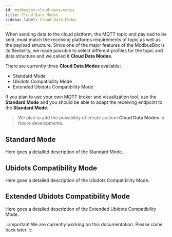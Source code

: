 ```yaml
---
id: modbusbox-cloud-data-modes
title: Cloud Data Modes
sidebar_label: Cloud Data Modes
---
```


When sending data to the cloud platform, the MQTT topic and payload to be sent, must match the receiving platforms requirements of topic as well as the payload structure. Since one of the major features of the ModbusBox is its flexibility, we made possible to select different profiles for the topic and data structure and we called it **Cloud Data Modes**.

There are currently three **Cloud Data Modes** available:

* Standard Mode
* Ubidots Compatibility Mode
* Extended Ubidots Compatibility Mode

If you plan to use your own MQTT broker and visualization tool, use the **Standard Mode** and you should be able to adapt the receiving endpoint to the **Standard Mode**. 

> We plan to add the possibility of create custom **Cloud Data Modes** in future developments. 



## Standard Mode

Here goes a detailed description of the Standard Mode.

 

## Ubidots Compatibility Mode

Here goes a detailed description of the Ubidots Compatibility Mode.



## Extended Ubidots Compatibility Mode

Here goes a detailed description of the Extended Ubidots Compatibility Mode.



:::important
We are currently working on this documentation. Please come back later.
:::
